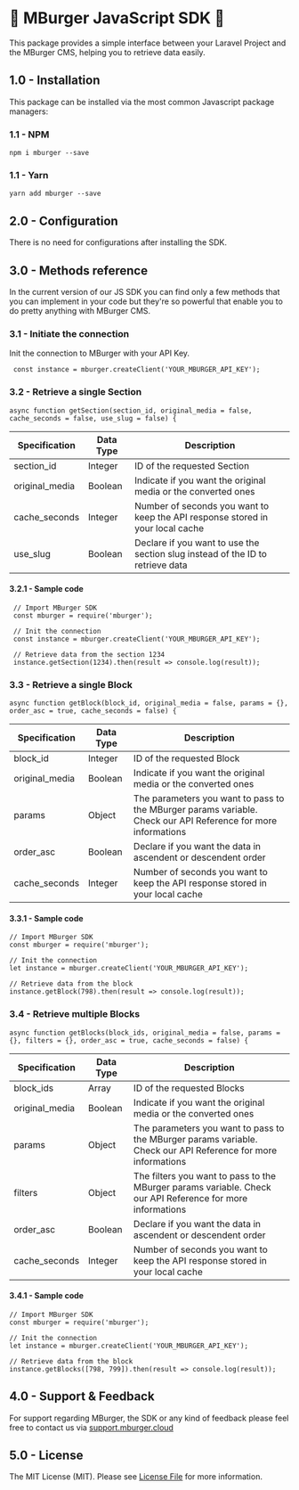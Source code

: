 # 🍔 MBurger JavaScript SDK 🍔

This package provides a simple interface between your Laravel Project and the MBurger CMS, helping you to retrieve data easily.

## 1.0 - Installation

This package can be installed via the most common Javascript package managers:

### 1.1 - NPM 

    npm i mburger --save

### 1.1 - Yarn 

    yarn add mburger --save

## 2.0 - Configuration

There is no need for configurations after installing the SDK.

## 3.0 - Methods reference 

In the current version of our JS SDK you can find only a few methods that you can implement in your code but they're so powerful that enable you to do pretty anything with MBurger CMS.

### 3.1 - Initiate the connection

Init the connection to MBurger with your API Key.

     const instance = mburger.createClient('YOUR_MBURGER_API_KEY');


### 3.2 - Retrieve a single Section

    async function getSection(section_id, original_media = false, cache_seconds = false, use_slug = false) {

| Specification | Data Type | Description |
|---|---|---|
| section_id | Integer | ID of the requested Section |
| original_media | Boolean | Indicate if you want the original media or the converted ones |
| cache_seconds | Integer | Number of seconds you want to keep the API response stored in your local cache |
| use_slug | Boolean | Declare if you want to use the section slug instead of the ID to retrieve data |

#### 3.2.1 - Sample code

     // Import MBurger SDK
     const mburger = require('mburger');
     
     // Init the connection
     const instance = mburger.createClient('YOUR_MBURGER_API_KEY');
     
     // Retrieve data from the section 1234
     instance.getSection(1234).then(result => console.log(result));

### 3.3 - Retrieve a single Block

    async function getBlock(block_id, original_media = false, params = {}, order_asc = true, cache_seconds = false) {

| Specification | Data Type | Description |
|---|---|---|
| block_id | Integer | ID of the requested Block |
| original_media | Boolean | Indicate if you want the original media or the converted ones |
| params | Object | The parameters you want to pass to the MBurger params variable. Check our API Reference for more informations |
| order_asc | Boolean | Declare if you want the data in ascendent or descendent order |
| cache_seconds | Integer | Number of seconds you want to keep the API response stored in your local cache |

#### 3.3.1 - Sample code

    // Import MBurger SDK
    const mburger = require('mburger');
    
    // Init the connection
    let instance = mburger.createClient('YOUR_MBURGER_API_KEY');
    
    // Retrieve data from the block
    instance.getBlock(798).then(result => console.log(result));

### 3.4 - Retrieve multiple Blocks

    async function getBlocks(block_ids, original_media = false, params = {}, filters = {}, order_asc = true, cache_seconds = false) {

| Specification | Data Type | Description |
|---|---|---|
| block_ids | Array | ID of the requested Blocks |
| original_media | Boolean | Indicate if you want the original media or the converted ones |
| params | Object | The parameters you want to pass to the MBurger params variable. Check our API Reference for more informations |
| filters | Object | The filters you want to pass to the MBurger params variable. Check our API Reference for more informations |
| order_asc | Boolean | Declare if you want the data in ascendent or descendent order |
| cache_seconds | Integer | Number of seconds you want to keep the API response stored in your local cache |

#### 3.4.1 - Sample code

    // Import MBurger SDK
    const mburger = require('mburger');
    
    // Init the connection
    let instance = mburger.createClient('YOUR_MBURGER_API_KEY');
    
    // Retrieve data from the block
    instance.getBlocks([798, 799]).then(result => console.log(result));


## 4.0 - Support & Feedback

For support regarding MBurger, the SDK or any kind of feedback please feel free to contact us via  [support.mburger.cloud](http://support.mburger.cloud/)

## 5.0 - License
The MIT License (MIT). Please see [License File](./LICENSE) for more information.
